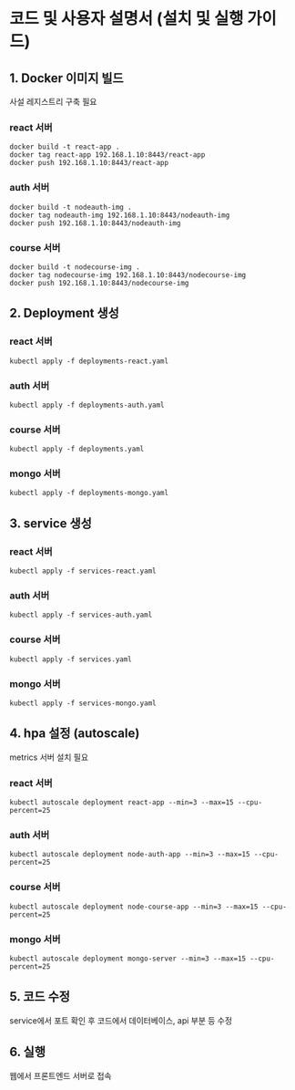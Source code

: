 # 코드 및 사용자 설명서 (설치 및 실행 가이드)

## 1. Docker 이미지 빌드

사설 레지스트리 구축 필요

### react 서버
```
docker build -t react-app .
docker tag react-app 192.168.1.10:8443/react-app
docker push 192.168.1.10:8443/react-app
```

### auth 서버
```
docker build -t nodeauth-img .
docker tag nodeauth-img 192.168.1.10:8443/nodeauth-img
docker push 192.168.1.10:8443/nodeauth-img
```

### course 서버
```
docker build -t nodecourse-img .
docker tag nodecourse-img 192.168.1.10:8443/nodecourse-img
docker push 192.168.1.10:8443/nodecourse-img
```

## 2. Deployment 생성

### react 서버
```
kubectl apply -f deployments-react.yaml
```

### auth 서버
```
kubectl apply -f deployments-auth.yaml
```

### course 서버
```
kubectl apply -f deployments.yaml
```

### mongo 서버
```
kubectl apply -f deployments-mongo.yaml
```

## 3. service 생성

### react 서버
```
kubectl apply -f services-react.yaml
```

### auth 서버
```
kubectl apply -f services-auth.yaml
```

### course 서버
```
kubectl apply -f services.yaml
```

### mongo 서버
```
kubectl apply -f services-mongo.yaml
```

## 4. hpa 설정 (autoscale)
metrics 서버 설치 필요

### react 서버
```
kubectl autoscale deployment react-app --min=3 --max=15 --cpu-percent=25
```

### auth 서버
```
kubectl autoscale deployment node-auth-app --min=3 --max=15 --cpu-percent=25
```

### course 서버
```
kubectl autoscale deployment node-course-app --min=3 --max=15 --cpu-percent=25
```

### mongo 서버
```
kubectl autoscale deployment mongo-server --min=3 --max=15 --cpu-percent=25
```

## 5. 코드 수정
service에서 포트 확인 후 코드에서 데이터베이스, api 부분 등 수정

## 6. 실행
웹에서 프론트엔드 서버로 접속 



